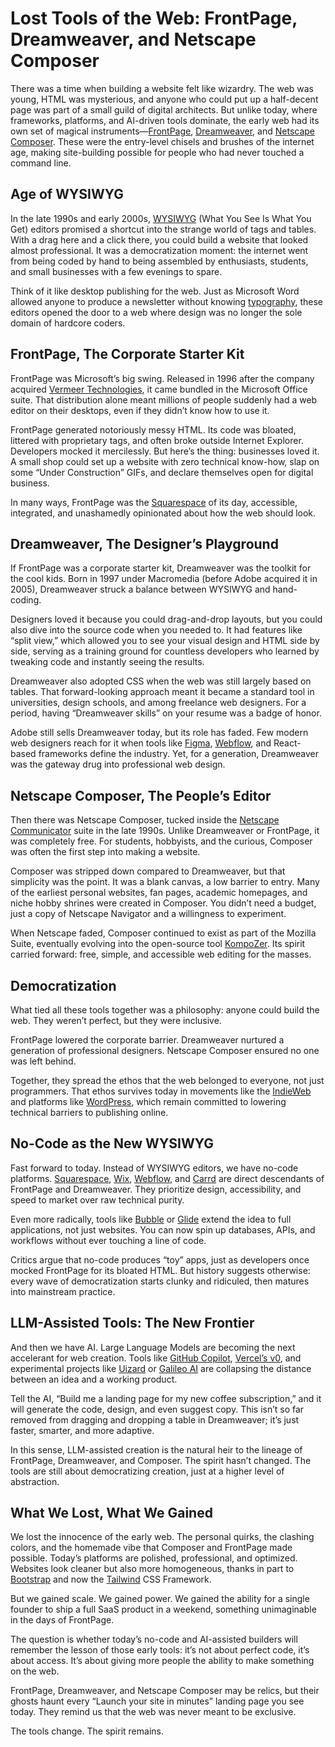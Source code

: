 # Lost Tools of the Web: FrontPage, Dreamweaver, and Netscape Composer

There was a time when building a website felt like wizardry. The web was young, HTML was mysterious, and anyone who could put up a half-decent page was part of a small guild of digital architects. But unlike today, where frameworks, platforms, and AI-driven tools dominate, the early web had its own set of magical instruments—[FrontPage](https://en.wikipedia.org/wiki/Microsoft_FrontPage), [Dreamweaver](https://en.wikipedia.org/wiki/Adobe_Dreamweaver), and [Netscape Composer](https://en.wikipedia.org/wiki/Netscape_Composer). These were the entry-level chisels and brushes of the internet age, making site-building possible for people who had never touched a command line.  

## Age of WYSIWYG

In the late 1990s and early 2000s, [WYSIWYG](https://en.wikipedia.org/wiki/WYSIWYG) (What You See Is What You Get) editors promised a shortcut into the strange world of tags and tables. With a drag here and a click there, you could build a website that looked almost professional. It was a democratization moment: the internet went from being coded by hand to being assembled by enthusiasts, students, and small businesses with a few evenings to spare.  

Think of it like desktop publishing for the web. Just as Microsoft Word allowed anyone to produce a newsletter without knowing [typography](/2013/typography-one-of-the-most-important-aspect-of-web-design/), these editors opened the door to a web where design was no longer the sole domain of hardcore coders.  

## FrontPage, The Corporate Starter Kit

FrontPage was Microsoft’s big swing. Released in 1996 after the company acquired [Vermeer Technologies](https://en.wikipedia.org/wiki/Vermeer_Technologies), it came bundled in the Microsoft Office suite. That distribution alone meant millions of people suddenly had a web editor on their desktops, even if they didn’t know how to use it.  

FrontPage generated notoriously messy HTML. Its code was bloated, littered with proprietary tags, and often broke outside Internet Explorer. Developers mocked it mercilessly. But here’s the thing: businesses loved it. A small shop could set up a website with zero technical know-how, slap on some “Under Construction” GIFs, and declare themselves open for digital business.  

In many ways, FrontPage was the [Squarespace](https://www.squarespace.com) of its day, accessible, integrated, and unashamedly opinionated about how the web should look.  

## Dreamweaver, The Designer’s Playground

If FrontPage was a corporate starter kit, Dreamweaver was the toolkit for the cool kids. Born in 1997 under Macromedia (before Adobe acquired it in 2005), Dreamweaver struck a balance between WYSIWYG and hand-coding.  

Designers loved it because you could drag-and-drop layouts, but you could also dive into the source code when you needed to. It had features like “split view,” which allowed you to see your visual design and HTML side by side, serving as a training ground for countless developers who learned by tweaking code and instantly seeing the results.  

Dreamweaver also adopted CSS when the web was still largely based on tables. That forward-looking approach meant it became a standard tool in universities, design schools, and among freelance web designers. For a period, having “Dreamweaver skills” on your resume was a badge of honor.  

Adobe still sells Dreamweaver today, but its role has faded. Few modern web designers reach for it when tools like [Figma](https://www.figma.com/), [Webflow](https://webflow.com/), and React-based frameworks define the industry. Yet, for a generation, Dreamweaver was the gateway drug into professional web design.  

## Netscape Composer, The People’s Editor

Then there was Netscape Composer, tucked inside the [Netscape Communicator](https://en.wikipedia.org/wiki/Netscape_Communicator) suite in the late 1990s. Unlike Dreamweaver or FrontPage, it was completely free. For students, hobbyists, and the curious, Composer was often the first step into making a website.  

Composer was stripped down compared to Dreamweaver, but that simplicity was the point. It was a blank canvas, a low barrier to entry. Many of the earliest personal websites, fan pages, academic homepages, and niche hobby shrines were created in Composer. You didn’t need a budget, just a copy of Netscape Navigator and a willingness to experiment.  

When Netscape faded, Composer continued to exist as part of the Mozilla Suite, eventually evolving into the open-source tool [KompoZer](https://en.wikipedia.org/wiki/KompoZer). Its spirit carried forward: free, simple, and accessible web editing for the masses.  

## Democratization

What tied all these tools together was a philosophy: anyone could build the web. They weren’t perfect, but they were inclusive.  

FrontPage lowered the corporate barrier. Dreamweaver nurtured a generation of professional designers. Netscape Composer ensured no one was left behind.  

Together, they spread the ethos that the web belonged to everyone, not just programmers. That ethos survives today in movements like the [IndieWeb](https://indieweb.org/) and platforms like [WordPress](https://wordpress.org/), which remain committed to lowering technical barriers to publishing online.  

## No-Code as the New WYSIWYG

Fast forward to today. Instead of WYSIWYG editors, we have no-code platforms. [Squarespace](https://www.squarespace.com/), [Wix](https://www.wix.com/), [Webflow](https://webflow.com/), and [Carrd](https://carrd.co/) are direct descendants of FrontPage and Dreamweaver. They prioritize design, accessibility, and speed to market over raw technical purity.  

Even more radically, tools like [Bubble](https://bubble.io) or [Glide](https://www.glideapps.com/) extend the idea to full applications, not just websites. You can now spin up databases, APIs, and workflows without ever touching a line of code.  

Critics argue that no-code produces “toy” apps, just as developers once mocked FrontPage for its bloated HTML. But history suggests otherwise: every wave of democratization starts clunky and ridiculed, then matures into mainstream practice.  

## LLM-Assisted Tools: The New Frontier

And then we have AI. Large Language Models are becoming the next accelerant for web creation. Tools like [GitHub Copilot](https://github.com/features/copilot), [Vercel’s v0](https://v0.dev/), and experimental projects like [Uizard](https://uizard.io) or [Galileo AI](https://www.usegalileo.ai/) are collapsing the distance between an idea and a working product.  

Tell the AI, “Build me a landing page for my new coffee subscription,” and it will generate the code, design, and even suggest copy. This isn’t so far removed from dragging and dropping a table in Dreamweaver; it’s just faster, smarter, and more adaptive.  

In this sense, LLM-assisted creation is the natural heir to the lineage of FrontPage, Dreamweaver, and Composer. The spirit hasn’t changed. The tools are still about democratizing creation, just at a higher level of abstraction.  

## What We Lost, What We Gained

We lost the innocence of the early web. The personal quirks, the clashing colors, and the homemade vibe that Composer and FrontPage made possible. Today’s platforms are polished, professional, and optimized. Websites look cleaner but also more homogeneous, thanks in part to [Bootstrap](https://getbootstrap.com) and now the [Tailwind](https://tailwindcss.com) CSS Framework.

But we gained scale. We gained power. We gained the ability for a single founder to ship a full SaaS product in a weekend, something unimaginable in the days of FrontPage.  

The question is whether today’s no-code and AI-assisted builders will remember the lesson of those early tools: it’s not about perfect code, it’s about access. It’s about giving more people the ability to make something on the web.  

FrontPage, Dreamweaver, and Netscape Composer may be relics, but their ghosts haunt every “Launch your site in minutes” landing page you see today. They remind us that the web was never meant to be exclusive.  

The tools change. The spirit remains.